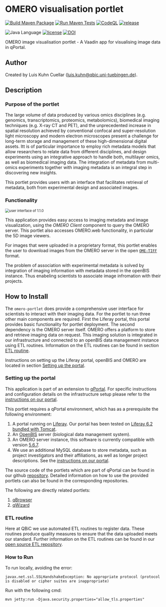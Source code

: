 # OMERO visualisation portlet

[![Build Maven Package](https://github.com/qbicsoftware/omero-portlet/actions/workflows/build_package.yml/badge.svg)](https://github.com/qbicsoftware/omero-portlet/actions/workflows/build_package.yml)
[![Run Maven Tests](https://github.com/qbicsoftware/omero-portlet/actions/workflows/run_tests.yml/badge.svg)](https://github.com/qbicsoftware/omero-portlet/actions/workflows/run_tests.yml)
[![CodeQL](https://github.com/qbicsoftware/omero-portlet/actions/workflows/codeql-analysis.yml/badge.svg)](https://github.com/qbicsoftware/omero-portlet/actions/workflows/codeql-analysis.yml)
[![release](https://img.shields.io/github/v/release/qbicsoftware/omero-portlet?include_prereleases)](https://github.com/qbicsoftware/omero-portlet/releases)

![Java Language](https://img.shields.io/badge/language-java-blue.svg)
[![license](https://img.shields.io/github/license/qbicsoftware/omero-portlet)](https://github.com/qbicsoftware/omero-portlet/blob/main/LICENSE)
[![DOI](https://zenodo.org/badge/DOI/10.5281/zenodo.4068252.svg)](https://doi.org/10.5281/zenodo.4068252)

OMERO image visualisation portlet - A Vaadin app for visualising image data in qPortal.

## Author

Created by Luis Kuhn Cuellar (luis.kuhn@qbic.uni-tuebingen.de).

## Description

### Purpose of the portlet

The large volume of data produced by various omics disciplines (e.g. genomics, transcriptomics, proteomics, metabolomics), biomedical imaging techniques (e.g. X-ray CT and PET), and the unprecedented increase in spatial resolution achieved by conventional confocal and super-resolution light microscopy and modern electron microscopes present a challenge for long-term storage and management of these high-dimensional digital assets. Itt is of particular importance to employ rich metadata models that allow researchers to relate data from different disciplines, and design experiments using an integrative approach to handle both, multilayer omics, as well as biomedical imaging data. The integration of metadata from multi-omics experiments together with imaging metadata is an integral step in discovering new insights. 

This portlet provides users with an interface that facilitates retrieval of metadata, both from experimental design and associated images.

### Functionality

<img src="screenshot-1.1.0.png" alt="user interface of 1.1.0" style="zoom:80%;" />

This application provides easy access to imaging metadata and image visualization, using the *OMERO Client* component to query the OMERO server. This portlet also accesses OMERO.web functionality, in particular the 5D image viewers. 

For images that were uploaded in a proprietary format, this portlet enables the user to download images from the OMERO server  in the open [`OME-TIFF`](https://github.com/ome/ome-model/blob/master/docs/sphinx/ome-tiff/index.rst) format.

The problem of association with experimental metadata is solved by integration of imaging information with metadata stored in the openBIS instance. Thus enabeling scientists to associate image infromation with their projects.

## How to Install

The `omero-portlet` does provide a comprehensive user interface for scientists to interact with their imaging data. For the portlet to run three other main components are required. First the Liferay portal, this portal provides basic functionality for portlet deployment. The second dependency is the OMERO server itself. OMERO offers a platform to store and retrieve imaging data on request. This imaging solution is integrated in our infrastructure and connected to an openBIS data management instance using ETL routines. Information on the ETL routines can be found in section [ETL routine](#etl-routine). 

Instructions on setting up the Liferay portal, openBIS and OMERO are located in section [Setting up the portal](#setting-up-the-portal).

### Setting up the portal

This application is part of an extension to [qPortal](https://journals.plos.org/plosone/article?id=10.1371/journal.pone.0191603). For specific instructions and configuration details on the infrastructure setup please refer to the [instructions on our portal](https://portal.qbic.uni-tuebingen.de/portal/web/qbic/software#instructions).

This portlet requires a qPortal environment, which has as a prerequisite the following environment:

1. A portal running on [Liferay](https://www.liferay.com/de/home). Our portal has been tested on [Liferay 6.2 bundled with Tomcat](http://www.liferay.com/downloads/liferay-portal/available-releases).
2. An [OpenBIS](https://openbis.ch/) server (biological data management system). 
3. An OMERO server instance, this software is currently compatible with version [5.6.7](https://omero.readthedocs.io/en/v5.6.7/). 
4. We use an additional MySQL database to store metadata, such as project investigators and their affiliations, as well as longer project descriptions. See the [instructions on our portal](https://portal.qbic.uni-tuebingen.de/portal/web/qbic/software#instructions).

The source code of the portlets which are part of qPortal can be found in our github [repository](https://github.com/qbicsoftware). Detailed information on how to use the provided portlets can also be found in the corresponding repositories.

The following are directly related portlets:
1. [qBrowser](https://github.com/qbicsoftware/projectwizard)
2. [qWizard](https://github.com/qbicsoftware/qnavigator)

### ETL routine

Here at QBiC we use automated ETL routines to register data. These routines produce quality measures to ensure that the data uploaded meets our standard. Further information on the ETL routines can be found in our [open source ETL repository](https://github.com/qbicsoftware/etl-scripts#etl-openbis-dropboxes). 

### How to Run 

To run locally, avoiding the error:
```
javax.net.ssl.SSLHandshakeException: No appropriate protocol (protocol is disabled or cipher suites are inappropriate)
```
Run with the following cmd:
```
mvn jetty:run -Djava.security.properties="allow_tls.properties"
```
